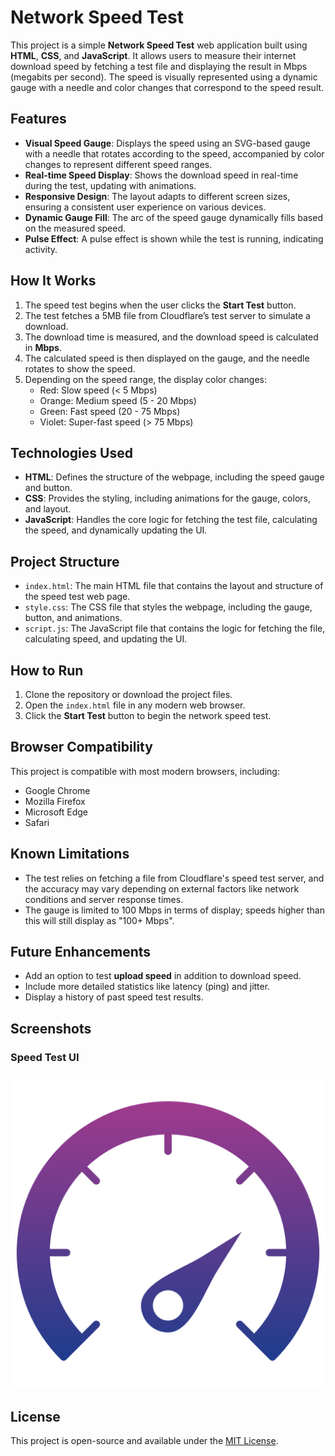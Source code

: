 # Network Speed Test

This project is a simple **Network Speed Test** web application built using **HTML**, **CSS**, and **JavaScript**. It allows users to measure their internet download speed by fetching a test file and displaying the result in Mbps (megabits per second). The speed is visually represented using a dynamic gauge with a needle and color changes that correspond to the speed result.

## Features

- **Visual Speed Gauge**: Displays the speed using an SVG-based gauge with a needle that rotates according to the speed, accompanied by color changes to represent different speed ranges.
- **Real-time Speed Display**: Shows the download speed in real-time during the test, updating with animations.
- **Responsive Design**: The layout adapts to different screen sizes, ensuring a consistent user experience on various devices.
- **Dynamic Gauge Fill**: The arc of the speed gauge dynamically fills based on the measured speed.
- **Pulse Effect**: A pulse effect is shown while the test is running, indicating activity.

## How It Works

1. The speed test begins when the user clicks the **Start Test** button.
2. The test fetches a 5MB file from Cloudflare’s test server to simulate a download.
3. The download time is measured, and the download speed is calculated in **Mbps**.
4. The calculated speed is then displayed on the gauge, and the needle rotates to show the speed.
5. Depending on the speed range, the display color changes:
   - Red: Slow speed (< 5 Mbps)
   - Orange: Medium speed (5 - 20 Mbps)
   - Green: Fast speed (20 - 75 Mbps)
   - Violet: Super-fast speed (> 75 Mbps)

## Technologies Used

- **HTML**: Defines the structure of the webpage, including the speed gauge and button.
- **CSS**: Provides the styling, including animations for the gauge, colors, and layout.
- **JavaScript**: Handles the core logic for fetching the test file, calculating the speed, and dynamically updating the UI.

## Project Structure

- `index.html`: The main HTML file that contains the layout and structure of the speed test web page.
- `style.css`: The CSS file that styles the webpage, including the gauge, button, and animations.
- `script.js`: The JavaScript file that contains the logic for fetching the file, calculating speed, and updating the UI.

## How to Run

1. Clone the repository or download the project files.
2. Open the `index.html` file in any modern web browser.
3. Click the **Start Test** button to begin the network speed test.

## Browser Compatibility

This project is compatible with most modern browsers, including:
- Google Chrome
- Mozilla Firefox
- Microsoft Edge
- Safari

## Known Limitations

- The test relies on fetching a file from Cloudflare's speed test server, and the accuracy may vary depending on external factors like network conditions and server response times.
- The gauge is limited to 100 Mbps in terms of display; speeds higher than this will still display as "100+ Mbps".

## Future Enhancements

- Add an option to test **upload speed** in addition to download speed.
- Include more detailed statistics like latency (ping) and jitter.
- Display a history of past speed test results.

## Screenshots

### Speed Test UI
![Speed Test](speed.png)

## License

This project is open-source and available under the [MIT License](LICENSE).

